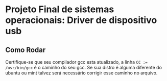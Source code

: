 # Projeto Final de sistemas operacionais: Driver de dispositivo usb

## Como Rodar

Certifique-se que seu compilador gcc esta atualizado, a linha `CC := /usr/bin/gcc` é o caminho do seu gcc. Se sua distro é alguma diferente do ubuntu ou mint talvez será necessário corrigir esse caminho no arquivo.
